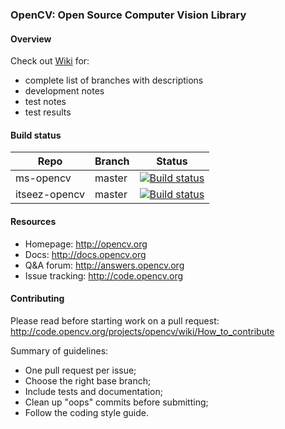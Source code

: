 ### OpenCV: Open Source Computer Vision Library

#### Overview 

Check out [Wiki](https://github.com/MSOpenTech/opencv/wiki/Branches) for:
 - complete list of branches with descriptions
 - development notes
 - test notes
 - test results

#### Build status

Repo | Branch | Status
--- | --- | ---
ms-opencv | master | [![Build status](https://ci.appveyor.com/api/projects/status/dm8062img0852qpb?svg=true)](https://ci.appveyor.com/project/mkostin/opencv)
itseez-opencv | master | [![Build status](https://ci.appveyor.com/api/projects/status/cethn650hy6u2whq?svg=true)](https://ci.appveyor.com/project/mkostin/opencv-o5l4j)

#### Resources

* Homepage: <http://opencv.org>
* Docs: <http://docs.opencv.org>
* Q&A forum: <http://answers.opencv.org>
* Issue tracking: <http://code.opencv.org>

#### Contributing

Please read before starting work on a pull request: <http://code.opencv.org/projects/opencv/wiki/How_to_contribute>

Summary of guidelines:

* One pull request per issue;
* Choose the right base branch;
* Include tests and documentation;
* Clean up "oops" commits before submitting;
* Follow the coding style guide.
